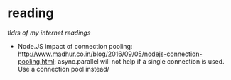 # reading
_tldrs of my internet readings_

 * Node.JS impact of connection pooling: http://www.madhur.co.in/blog/2016/09/05/nodejs-connection-pooling.html: async.parallel will not help if a single connection is used. Use a connection pool instead/
